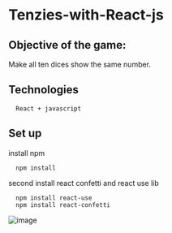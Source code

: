 # Tenzies-with-React-js
## Objective of the game:
Make all ten dices show the same number.
## Technologies
```
  React + javascript
```
## Set up 
install npm
```
  npm install
```
second install react confetti and react use lib
```
  npm install react-use
  npm install react-confetti
```
![image](https://user-images.githubusercontent.com/67235854/231886318-a4a342c2-46db-43d5-9ea8-4803c62c3e08.png)
